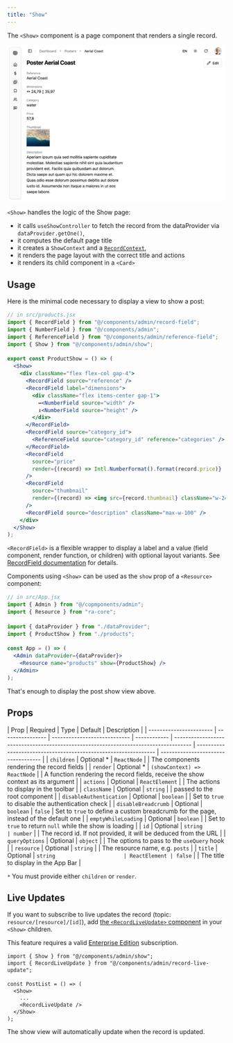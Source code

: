```yaml
---
title: "Show"
---
```


The `<Show>` component is a page component that renders a single record.

![product show view](./images/product-show.png)

`<Show>` handles the logic of the Show page:

- it calls `useShowController` to fetch the record from the dataProvider via `dataProvider.getOne()`,
- it computes the default page title
- it creates a `ShowContext` and a [`RecordContext`](https://marmelab.com/ra-core/userecordcontext/),
- it renders the page layout with the correct title and actions
- it renders its child component in a `<Card>`

## Usage

Here is the minimal code necessary to display a view to show a post:

```jsx
// in src/products.jsx
import { RecordField } from "@/components/admin/record-field";
import { NumberField } from "@/components/admin";
import { ReferenceField } from "@/components/admin/reference-field";
import { Show } from "@/components/admin/show";

export const ProductShow = () => (
  <Show>
    <div className="flex flex-col gap-4">
      <RecordField source="reference" />
      <RecordField label="dimensions">
        <div className="flex items-center gap-1">
          ↔<NumberField source="width" />
          ↕<NumberField source="height" />
        </div>
      </RecordField>
      <RecordField source="category_id">
        <ReferenceField source="category_id" reference="categories" />
      </RecordField>
      <RecordField
        source="price"
        render={(record) => Intl.NumberFormat().format(record.price)}
      />
      <RecordField
        source="thumbnail"
        render={(record) => <img src={record.thumbnail} className="w-24" />}
      />
      <RecordField source="description" className="max-w-100" />
    </div>
  </Show>
);
```

`<RecordField>` is a flexible wrapper to display a label and a value (field component, render function, or children) with optional layout variants. See [RecordField documentation](./RecordField.md) for details.

Components using `<Show>` can be used as the `show` prop of a `<Resource>` component:

```jsx
// in src/App.jsx
import { Admin } from "@/copmponents/admin";
import { Resource } from "ra-core";

import { dataProvider } from "./dataProvider";
import { ProductShow } from "./products";

const App = () => (
  <Admin dataProvider={dataProvider}>
    <Resource name="products" show={ProductShow} />
  </Admin>
);
```

That's enough to display the post show view above.

## Props

| Prop                    | Required         | Type                         | Default      | Description                                                                          |
| ----------------------- | ---------------- | ---------------------------- | ------------ | ------------------------------------------------------------------------------------ | --------------------------------------------------------------- | ----------------------------------- |
| `children`              | Optional&nbsp;\* | `ReactNode`                  |              | The components rendering the record fields                                           |
| `render`                | Optional&nbsp;\* | `(showContext) => ReactNode` |              | A function rendering the record fields, receive the show context as its argument     |
| `actions`               | Optional         | `ReactElement`               |              | The actions to display in the toolbar                                                |
| `className`             | Optional         | `string`                     |              | passed to the root component                                                         |
| `disableAuthentication` | Optional         | `boolean`                    |              | Set to `true` to disable the authentication check                                    |
| `disableBreadcrumb`     | Optional         | `boolean`                    | `false`      | Set to `true` to define a custom breadcrumb for the page, instead of the default one |
| `emptyWhileLoading`     | Optional         | `boolean`                    |              | Set to `true` to return `null` while the show is loading                             |
| `id`                    | Optional         | `string                      | number`      |                                                                                      | The record id. If not provided, it will be deduced from the URL |
| `queryOptions`          | Optional         | `object`                     |              | The options to pass to the `useQuery` hook                                           |
| `resource`              | Optional         | `string`                     |              | The resource name, e.g. `posts`                                                      |
| `title`                 | Optional         | `string                      | ReactElement | false`                                                                               |                                                                 | The title to display in the App Bar |

`*` You must provide either `children` or `render`.

## Live Updates

If you want to subscribe to live updates the record (topic: `resource/[resource]/[id]`), add [the `<RecordLiveUpdate>` component](./RecordLiveUpdate.md) in your `<Show>` children.

This feature requires a valid [Enterprise Edition](https://marmelab.com/ra-enterprise/) subscription.

```tsx {2,7}
import { Show } from "@/components/admin/show";
import { RecordLiveUpdate } from "@/components/admin/record-live-update";

const PostList = () => (
  <Show>
    ...
    <RecordLiveUpdate />
  </Show>
);
```

The show view will automatically update when the record is updated.
